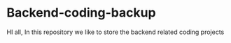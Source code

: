 # Backend-coding-backup
HI all, In this repository we like to store the backend related coding projects
